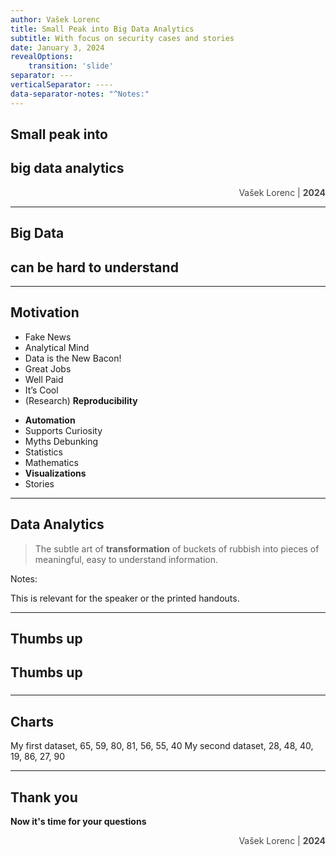 ```yaml
---
author: Vašek Lorenc
title: Small Peak into Big Data Analytics
subtitle: With focus on security cases and stories
date: January 3, 2024
revealOptions:
    transition: 'slide'
separator: ---
verticalSeparator: ----
data-separator-notes: "^Notes:"
---
```


<!-- intro slide style -->
<!-- .slide: data-background="images/blue-big-data-digital-background-free-video.jpg" data-state="dim-background" -->

<h2 style="text-align: left">Small peak into</h2>
<h2 class="r-fit-text">big data analytics</h2>

<div style="text-align: right; opacity: 0.8">

Vašek Lorenc | **2024**

</div>

---

<h2 class="r-fit-text">Big Data</h2>
<h2 class="r-fit-text">can be hard to understand</h2>

---

## Motivation

<div id="left">

- Fake News
- Analytical Mind
- Data is the New Bacon!
- Great Jobs
- Well Paid
- It’s Cool
- (Research) **Reproducibility**

</div>

<div id="right">

- **Automation**
- Supports Curiosity
- Myths Debunking
- Statistics
- Mathematics
- **Visualizations**
- Stories

</div>

---

<h2 class="r-fit-text">Data Analytics</h2>

> The subtle art of **transformation**
> of buckets of rubbish into pieces of
> meaningful, easy to understand
> information.

Notes:

This is relevant for the speaker or the printed handouts.

---

<!-- Animation example -->
<section data-auto-animate>
<h2>Thumbs up</h2>
</section>

<section data-auto-animate>
<h2>Thumbs up</h2>
<h3><i style="color: red" class="fa-solid fa-thumbs-up"></i></h3>
</section>

---

<!-- charts need to be in the section data, otherwise it will break -->
## Charts

<section id="charts">
<canvas data-chart="line">
My first dataset, 65, 59, 80, 81, 56, 55, 40
<!-- This is a comment that will be ignored -->
My second dataset, 28, 48, 40, 19, 86, 27, 90
<!--
{
 "data" : {
  "labels" : ["Enero", "Febrero", "Marzo", "Avril", "Mayo", "Junio", "Julio"],
  "datasets" : [{ "borderColor": "lightblue", "borderDash": ["5","10"] }, { "borderColor": "lightgreen" } ]
 }
}
-->
</canvas>
</section>

---

<!-- this-is-the-end slide style -->
<!-- .slide: data-background="images/blue-big-data-digital-background-free-video.jpg" data-state="dim-background" -->
<h2 class="r-fit" style="text-align: left">Thank you</h2>

**Now it's time for your questions**

<div style="text-align: right; opacity: 0.8">

Vašek Lorenc | **2024**

</div>
